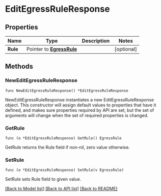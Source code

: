 # EditEgressRuleResponse

## Properties

Name | Type | Description | Notes
------------ | ------------- | ------------- | -------------
**Rule** | Pointer to [**EgressRule**](EgressRule.md) |  | [optional] 

## Methods

### NewEditEgressRuleResponse

`func NewEditEgressRuleResponse() *EditEgressRuleResponse`

NewEditEgressRuleResponse instantiates a new EditEgressRuleResponse object.
This constructor will assign default values to properties that have it defined,
and makes sure properties required by API are set, but the set of arguments
will change when the set of required properties is changed.

### GetRule

`func (o *EditEgressRuleResponse) GetRule() EgressRule`

GetRule returns the Rule field if non-nil, zero value otherwise.

### SetRule

`func (o *EditEgressRuleResponse) SetRule(v EgressRule)`

SetRule sets Rule field to given value.


[[Back to Model list]](../README.md#documentation-for-models) [[Back to API list]](../README.md#documentation-for-api-endpoints) [[Back to README]](../README.md)


